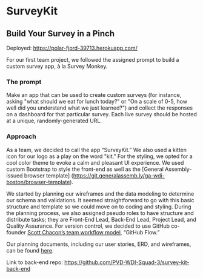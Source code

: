# SurveyKit
## Build Your Survey in a Pinch

Deployed: https://polar-fjord-39713.herokuapp.com/


For our first team project, we followed the assigned prompt to build a custom survey app, à la Survey Monkey.


### The prompt
Make an app that can be used to create custom surveys (for instance, asking "what should we eat for lunch today?" or "On a scale of 0-5, how well did you understand what we just learned?") and collect the responses on a dashboard for that particular survey. Each live survey should be hosted at a unique, randomly-generated URL.


### Approach
As a team, we decided to call the app “SurveyKit.” We also used a kitten icon for our logo as a play on the word "kit."   For the styling, we opted for a cool color theme to evoke a calm and pleasant UI experience.  We used custom Bootstrap to style the front-end as well as the [General Assembly-issued browser template] (https://git.generalassemb.ly/ga-wdi-boston/browser-template).

We started by planning our wireframes and the data modeling to determine our schema and validations.  It seemed straightforward to go with this basic structure and template so we could move on to coding and styling.
During the planning process, we also assigned pseudo roles to have structure and distribute tasks; they are Front-End Lead, Back-End Lead, Project Lead, and Quality Assurance.  For version control, we decided to use GitHub co-founder [Scott Chacon’s team workflow model](http://scottchacon.com/2011/08/31/github-flow.html), “GitHub Flow.”

Our planning documents, including our user stories, ERD, and wireframes, can be found [here](https://docs.google.com/document/d/1JZLS4SFVwl-2guNw10I9j4O9nWy22VpnurYFZH-N2y0/edit?usp=sharing).


Link to back-end repo: https://github.com/PVD-WDI-Squad-3/survey-kit-back-end
